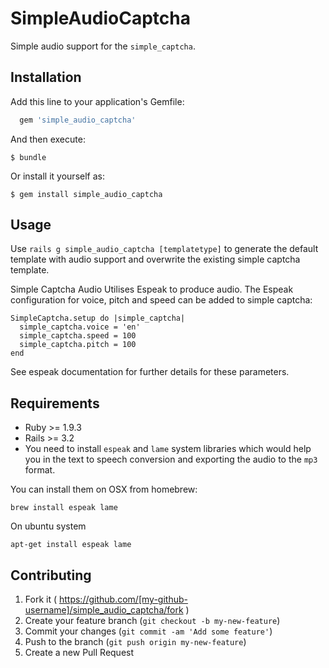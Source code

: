 # SimpleAudioCaptcha

Simple audio support for the `simple_captcha`.

## Installation

Add this line to your application's Gemfile:

```ruby
  gem 'simple_audio_captcha'
```

And then execute:

    $ bundle

Or install it yourself as:

    $ gem install simple_audio_captcha

## Usage

Use ```rails g simple_audio_captcha [templatetype]``` to generate the default template with audio support and overwrite the existing simple captcha template.

Simple Captcha Audio Utilises Espeak to produce audio. The Espeak configuration for voice, pitch and speed can be added to simple captcha:

```
SimpleCaptcha.setup do |simple_captcha|
  simple_captcha.voice = 'en'
  simple_captcha.speed = 100
  simple_captcha.pitch = 100
end
```

See espeak documentation for further details for these parameters.

## Requirements
* Ruby >= 1.9.3
* Rails >= 3.2
* You need to install `espeak` and `lame` system libraries which would help you in the text to speech conversion and exporting the audio to the `mp3` format.

You can install them on OSX from homebrew:

```
brew install espeak lame
```

On ubuntu system

```
apt-get install espeak lame
```

## Contributing

1. Fork it ( https://github.com/[my-github-username]/simple_audio_captcha/fork )
2. Create your feature branch (`git checkout -b my-new-feature`)
3. Commit your changes (`git commit -am 'Add some feature'`)
4. Push to the branch (`git push origin my-new-feature`)
5. Create a new Pull Request
